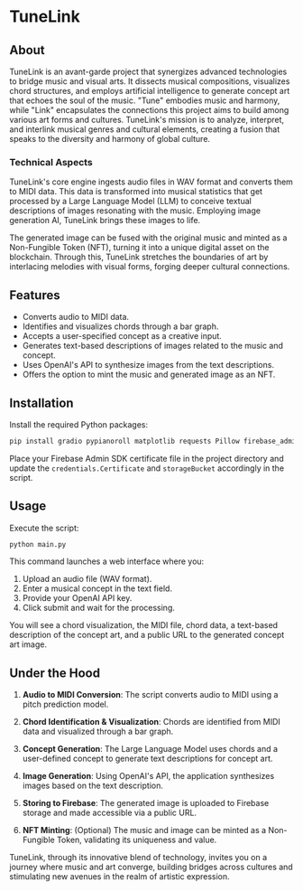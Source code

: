 # TuneLink

## About
TuneLink is an avant-garde project that synergizes advanced technologies to bridge music and visual arts. It dissects musical compositions, visualizes chord structures, and employs artificial intelligence to generate concept art that echoes the soul of the music. "Tune" embodies music and harmony, while "Link" encapsulates the connections this project aims to build among various art forms and cultures. TuneLink's mission is to analyze, interpret, and interlink musical genres and cultural elements, creating a fusion that speaks to the diversity and harmony of global culture.

### Technical Aspects
TuneLink's core engine ingests audio files in WAV format and converts them to MIDI data. This data is transformed into musical statistics that get processed by a Large Language Model (LLM) to conceive textual descriptions of images resonating with the music. Employing image generation AI, TuneLink brings these images to life.

The generated image can be fused with the original music and minted as a Non-Fungible Token (NFT), turning it into a unique digital asset on the blockchain. Through this, TuneLink stretches the boundaries of art by interlacing melodies with visual forms, forging deeper cultural connections.

## Features

- Converts audio to MIDI data.
- Identifies and visualizes chords through a bar graph.
- Accepts a user-specified concept as a creative input.
- Generates text-based descriptions of images related to the music and concept.
- Uses OpenAI's API to synthesize images from the text descriptions.
- Offers the option to mint the music and generated image as an NFT.

## Installation

Install the required Python packages:

```sh
pip install gradio pypianoroll matplotlib requests Pillow firebase_admin
```

Place your Firebase Admin SDK certificate file in the project directory and update the `credentials.Certificate` and `storageBucket` accordingly in the script.

## Usage

Execute the script:

```sh
python main.py
```

This command launches a web interface where you:

1. Upload an audio file (WAV format).
2. Enter a musical concept in the text field.
3. Provide your OpenAI API key.
4. Click submit and wait for the processing.

You will see a chord visualization, the MIDI file, chord data, a text-based description of the concept art, and a public URL to the generated concept art image.

## Under the Hood

1. **Audio to MIDI Conversion**: The script converts audio to MIDI using a pitch prediction model.

2. **Chord Identification & Visualization**: Chords are identified from MIDI data and visualized through a bar graph.

3. **Concept Generation**: The Large Language Model uses chords and a user-defined concept to generate text descriptions for concept art.

4. **Image Generation**: Using OpenAI's API, the application synthesizes images based on the text description.

5. **Storing to Firebase**: The generated image is uploaded to Firebase storage and made accessible via a public URL.

6. **NFT Minting**: (Optional) The music and image can be minted as a Non-Fungible Token, validating its uniqueness and value.

TuneLink, through its innovative blend of technology, invites you on a journey where music and art converge, building bridges across cultures and stimulating new avenues in the realm of artistic expression.
